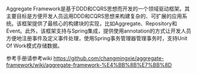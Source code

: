   Aggregate Framework是基于DDD和CQRS思想而开发的一个领域驱动框架。其主要目标是方便开发人员运用DDD和CQRS思想来构建复杂的、可扩展的应用系统。该框架提供了最核心的构建块的实现，比如Aggregate、Repository和Event。此外，该框架支持与Spring集成，提供使用annotation的方式让开发人员方便地注册事件及定义事件处理，使用Spring事务管理器管理事务时，支持Unit Of Work模式存储数据。
  
  参考手册请参考wiki https://github.com/changmingxie/aggregate-framework/wiki/aggregate-framework-%E4%BB%8B%E7%BB%8D
  
